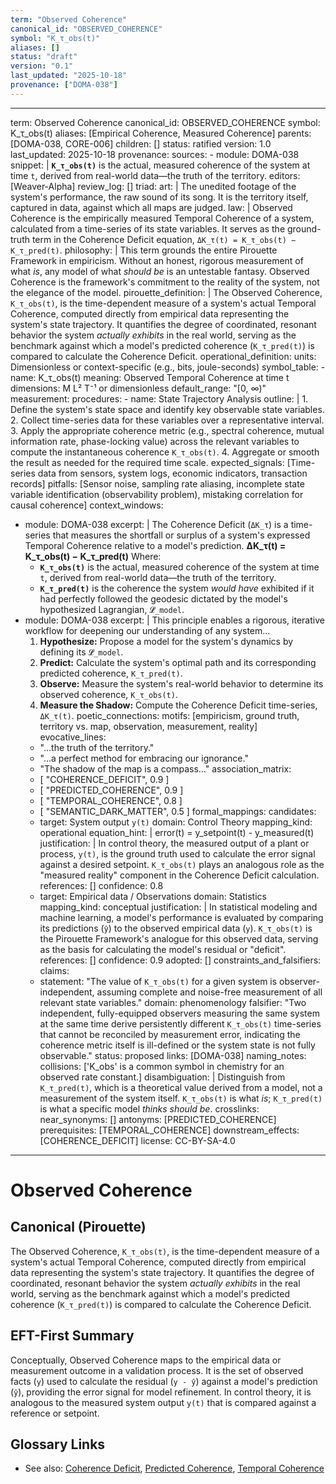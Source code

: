 ```yaml
---
term: "Observed Coherence"
canonical_id: "OBSERVED_COHERENCE"
symbol: "K_τ_obs(t)"
aliases: []
status: "draft"
version: "0.1"
last_updated: "2025-10-18"
provenance: ["DOMA-038"]
---
```


---
term: Observed Coherence
canonical_id: OBSERVED_COHERENCE
symbol: K_τ_obs(t)
aliases: [Empirical Coherence, Measured Coherence]
parents: [DOMA-038, CORE-006]
children: []
status: ratified
version: 1.0
last_updated: 2025-10-18
provenance:
  sources:
    - module: DOMA-038
      snippet: |
        **`K_τ_obs(t)`** is the actual, measured coherence of the system at time `t`, derived from real-world data—the truth of the territory.
  editors: [Weaver-Alpha]
  review_log: []
triad:
  art: |
    The unedited footage of the system's performance, the raw sound of its song. It is the territory itself, captured in data, against which all maps are judged.
  law: |
    Observed Coherence is the empirically measured Temporal Coherence of a system, calculated from a time-series of its state variables. It serves as the ground-truth term in the Coherence Deficit equation, `ΔK_τ(t) = K_τ_obs(t) − K_τ_pred(t)`.
  philosophy: |
    This term grounds the entire Pirouette Framework in empiricism. Without an honest, rigorous measurement of what *is*, any model of what *should be* is an untestable fantasy. Observed Coherence is the framework's commitment to the reality of the system, not the elegance of the model.
pirouette_definition: |
  The Observed Coherence, `K_τ_obs(t)`, is the time-dependent measure of a system's actual Temporal Coherence, computed directly from empirical data representing the system's state trajectory. It quantifies the degree of coordinated, resonant behavior the system *actually exhibits* in the real world, serving as the benchmark against which a model's predicted coherence (`K_τ_pred(t)`) is compared to calculate the Coherence Deficit.
operational_definition:
  units: Dimensionless or context-specific (e.g., bits, joule-seconds)
  symbol_table:
    - name: K_τ_obs(t)
      meaning: Observed Temporal Coherence at time t
      dimensions: M L² T⁻¹ or dimensionless
      default_range: "[0, ∞)"
  measurement:
    procedures:
      - name: State Trajectory Analysis
        outline: |
          1. Define the system's state space and identify key observable state variables.
          2. Collect time-series data for these variables over a representative interval.
          3. Apply the appropriate coherence metric (e.g., spectral coherence, mutual information rate, phase-locking value) across the relevant variables to compute the instantaneous coherence `K_τ_obs(t)`.
          4. Aggregate or smooth the result as needed for the required time scale.
        expected_signals: [Time-series data from sensors, system logs, economic indicators, transaction records]
        pitfalls: [Sensor noise, sampling rate aliasing, incomplete state variable identification (observability problem), mistaking correlation for causal coherence]
context_windows:
  - module: DOMA-038
    excerpt: |
      The Coherence Deficit (`ΔK_τ`) is a time-series that measures the shortfall or surplus of a system's expressed Temporal Coherence relative to a model's prediction.
      **ΔK_τ(t) = K_τ_obs(t) − K_τ_pred(t)**
      Where:
      * **`K_τ_obs(t)`** is the actual, measured coherence of the system at time `t`, derived from real-world data—the truth of the territory.
      * **`K_τ_pred(t)`** is the coherence the system *would have* exhibited if it had perfectly followed the geodesic dictated by the model's hypothesized Lagrangian, `𝓛̂_model`.
  - module: DOMA-038
    excerpt: |
      This principle enables a rigorous, iterative workflow for deepening our understanding of any system...
      1. **Hypothesize:** Propose a model for the system's dynamics by defining its `𝓛̂_model`.
      2. **Predict:** Calculate the system's optimal path and its corresponding predicted coherence, `K_τ_pred(t)`.
      3. **Observe:** Measure the system's real-world behavior to determine its observed coherence, `K_τ_obs(t)`.
      4. **Measure the Shadow:** Compute the Coherence Deficit time-series, `ΔK_τ(t)`.
poetic_connections:
  motifs: [empiricism, ground truth, territory vs. map, observation, measurement, reality]
  evocative_lines:
    - "…the truth of the territory."
    - "…a perfect method for embracing our ignorance."
    - "The shadow of the map is a compass..."
  association_matrix:
    - [ "COHERENCE_DEFICIT", 0.9 ]
    - [ "PREDICTED_COHERENCE", 0.9 ]
    - [ "TEMPORAL_COHERENCE", 0.8 ]
    - [ "SEMANTIC_DARK_MATTER", 0.5 ]
formal_mappings:
  candidates:
    - target: System output `y(t)`
      domain: Control Theory
      mapping_kind: operational
      equation_hint: |
        error(t) = y_setpoint(t) - y_measured(t)
      justification: |
        In control theory, the measured output of a plant or process, `y(t)`, is the ground truth used to calculate the error signal against a desired setpoint. `K_τ_obs(t)` plays an analogous role as the "measured reality" component in the Coherence Deficit calculation.
      references: []
      confidence: 0.8
    - target: Empirical data / Observations
      domain: Statistics
      mapping_kind: conceptual
      justification: |
        In statistical modeling and machine learning, a model's performance is evaluated by comparing its predictions (`ŷ`) to the observed empirical data (`y`). `K_τ_obs(t)` is the Pirouette Framework's analogue for this observed data, serving as the basis for calculating the model's residual or "deficit".
      references: []
      confidence: 0.9
  adopted: []
constraints_and_falsifiers:
  claims:
    - statement: "The value of `K_τ_obs(t)` for a given system is observer-independent, assuming complete and noise-free measurement of all relevant state variables."
      domain: phenomenology
      falsifier: "Two independent, fully-equipped observers measuring the same system at the same time derive persistently different `K_τ_obs(t)` time-series that cannot be reconciled by measurement error, indicating the coherence metric itself is ill-defined or the system state is not fully observable."
      status: proposed
      links: [DOMA-038]
naming_notes:
  collisions: ['K_obs' is a common symbol in chemistry for an observed rate constant.]
  disambiguation: |
    Distinguish from `K_τ_pred(t)`, which is a theoretical value derived from a model, not a measurement of the system itself. `K_τ_obs(t)` is what *is*; `K_τ_pred(t)` is what a specific model *thinks should be*.
crosslinks:
  near_synonyms: []
  antonyms: [PREDICTED_COHERENCE]
  prerequisites: [TEMPORAL_COHERENCE]
  downstream_effects: [COHERENCE_DEFICIT]
license: CC-BY-SA-4.0
---

# Observed Coherence

## Canonical (Pirouette)
The Observed Coherence, `K_τ_obs(t)`, is the time-dependent measure of a system's actual Temporal Coherence, computed directly from empirical data representing the system's state trajectory. It quantifies the degree of coordinated, resonant behavior the system *actually exhibits* in the real world, serving as the benchmark against which a model's predicted coherence (`K_τ_pred(t)`) is compared to calculate the Coherence Deficit.

## EFT-First Summary
Conceptually, Observed Coherence maps to the empirical data or measurement outcome in a validation process. It is the set of observed facts (`y`) used to calculate the residual (`y - ŷ`) against a model's prediction (`ŷ`), providing the error signal for model refinement. In control theory, it is analogous to the measured system output `y(t)` that is compared against a reference or setpoint.

## Glossary Links
- See also: [Coherence Deficit](<link>), [Predicted Coherence](<link>), [Temporal Coherence](<link>)